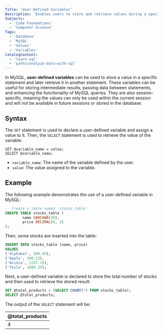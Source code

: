 ```yaml
---
Title: 'User-Defined Variables'
Description: 'Enables users to store and retrieve values during a specific session.'
Subjects:
  - 'Code Foundations'
  - 'Computer Science'
Tags:
  - 'Database'
  - 'MySQL'
  - 'Values'
  - 'Variables'
CatalogContent:
  - 'learn-sql'
  - 'paths/analyze-data-with-sql'
---
```


In MySQL, **user-defined variables** can be used to store a value in a specific statement and later retrieve it in another statement. These variables can be useful for storing intermediate results, passing data between statements, and enhancing the functionality of MySQL queries. They are also session-specific, meaning the values can only be used within the current session and will not be available in future sessions or stored in the database.

## Syntax

The `SET` statement is used to declare a user-defined variable and assign a value to it. Then, the `SELECT` statement is used to retrieve the value of the variable:

```pseudo
SET @variable_name = value;
SELECT @variable_name;
```

- `variable_name`: The name of the variable defined by the user.
- `value`: The value assigned to the variable.

## Example

The following example demonstrates the use of a user-defined variable in MySQL:

```sql
-- Create a table named 'stocks_table'
CREATE TABLE stocks_table (
        name VARCHAR(30),
        price DECIMAL(8, 2)
);
```

Then, some stocks are inserted into the table:

```sql
INSERT INTO stocks_table (name, price)
VALUES
('Alphabet', 589.45),
('Apple', 398.23),
('Nvidia', 1237.78),
('Tesla', 1089.25);
```

Next, a user-defined variable is declared to store the total number of stocks and then used to retrieve the stored result:

```sql
SET @total_products = (SELECT COUNT(*) FROM stocks_table);
SELECT @total_products;
```

The output of the `SELECT` statement will be:

| @total_products |
| --------------- |
| 4               |
